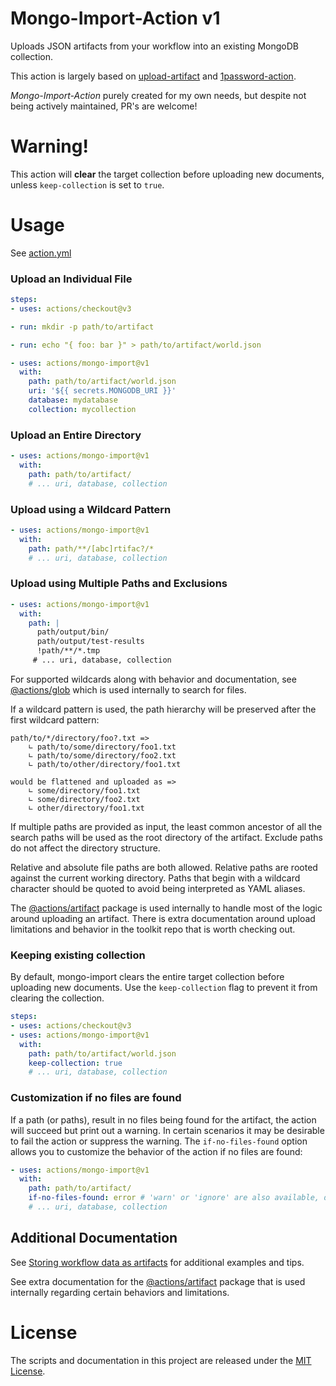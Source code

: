# Mongo-Import-Action v1

Uploads JSON artifacts from your workflow into an existing MongoDB collection.


This action is largely based on [upload-artifact](https://github.com/actions/upload-artifact) and [1password-action](https://github.com/RobotsAndPencils/1password-action). 

*Mongo-Import-Action* purely created for my own needs, but despite not being actively maintained, PR's are welcome!

# Warning!
This action will **clear** the target collection before uploading new documents, unless `keep-collection` is set to `true`.  

# Usage

See [action.yml](action.yml)

### Upload an Individual File

```yaml
steps:
- uses: actions/checkout@v3

- run: mkdir -p path/to/artifact

- run: echo "{ foo: bar }" > path/to/artifact/world.json

- uses: actions/mongo-import@v1
  with:
    path: path/to/artifact/world.json
    uri: '${{ secrets.MONGODB_URI }}'
    database: mydatabase
    collection: mycollection

```

### Upload an Entire Directory

```yaml
- uses: actions/mongo-import@v1
  with:
    path: path/to/artifact/
    # ... uri, database, collection
```

### Upload using a Wildcard Pattern

```yaml
- uses: actions/mongo-import@v1
  with:
    path: path/**/[abc]rtifac?/*
    # ... uri, database, collection
```

### Upload using Multiple Paths and Exclusions

```yaml
- uses: actions/mongo-import@v1
  with:
    path: |
      path/output/bin/
      path/output/test-results
      !path/**/*.tmp
     # ... uri, database, collection
```

For supported wildcards along with behavior and documentation, see [@actions/glob](https://github.com/actions/toolkit/tree/main/packages/glob) which is used internally to search for files.

If a wildcard pattern is used, the path hierarchy will be preserved after the first wildcard pattern:

```
path/to/*/directory/foo?.txt =>
    ∟ path/to/some/directory/foo1.txt
    ∟ path/to/some/directory/foo2.txt
    ∟ path/to/other/directory/foo1.txt

would be flattened and uploaded as =>
    ∟ some/directory/foo1.txt
    ∟ some/directory/foo2.txt
    ∟ other/directory/foo1.txt
```

If multiple paths are provided as input, the least common ancestor of all the search paths will be used as the root directory of the artifact. Exclude paths do not affect the directory structure.

Relative and absolute file paths are both allowed. Relative paths are rooted against the current working directory. Paths that begin with a wildcard character should be quoted to avoid being interpreted as YAML aliases.

The [@actions/artifact](https://github.com/actions/toolkit/tree/main/packages/artifact) package is used internally to handle most of the logic around uploading an artifact. There is extra documentation around upload limitations and behavior in the toolkit repo that is worth checking out.


### Keeping existing collection
By default, mongo-import clears the entire target collection before uploading new documents.
Use the `keep-collection` flag to prevent it from clearing the collection.

```yaml
steps:
- uses: actions/checkout@v3
- uses: actions/mongo-import@v1
  with:
    path: path/to/artifact/world.json
    keep-collection: true
    # ... uri, database, collection

```


### Customization if no files are found

If a path (or paths), result in no files being found for the artifact, the action will succeed but print out a warning. In certain scenarios it may be desirable to fail the action or suppress the warning. The `if-no-files-found` option allows you to customize the behavior of the action if no files are found:

```yaml
- uses: actions/mongo-import@v1
  with:
    path: path/to/artifact/
    if-no-files-found: error # 'warn' or 'ignore' are also available, defaults to `warn`
    # ... uri, database, collection
```

## Additional Documentation

See [Storing workflow data as artifacts](https://docs.github.com/en/actions/advanced-guides/storing-workflow-data-as-artifacts) for additional examples and tips.

See extra documentation for the [@actions/artifact](https://github.com/actions/toolkit/blob/main/packages/artifact/docs/additional-information.md) package that is used internally regarding certain behaviors and limitations.

# License

The scripts and documentation in this project are released under the [MIT License](LICENSE).